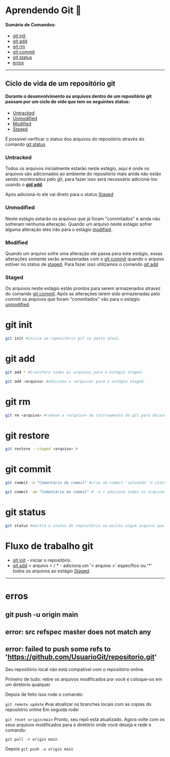 # Aprendendo Git :squid:

#### Sumário de Comandos:

- [git init](#git-init)
- [git add](#git-add[)
- [git rm](#git-rm)
- [git commit](#git-commit)
- [git status](#git-status)
- [erros](#erros)

<hr>

## Ciclo de vida de um repositório git

#### Durante o desenvolvimento os arquivos dentro de um repositório git  passam por um ciclo de vide que tem os seguintes status:

- [Untracked](#untracked)
- [Unmodified](#unmodified)
- [Modified](#modified)
- [Staged](#staged)



É possível verificar o status dos arquivos do repositório através do comando [git status](#git-status)

### Untracked

Todos os arquivos inicialmente estarão neste estágio, aqui é onde os arquivos são adicionados ao ambiente do repositório mais anida não estão sendo monitorados pelo git, para fazer isso será necessário adicioná-los usando o **[gid add](#git-add)**.

Após adicioná-lo ele vai direto para o status [Staged](#staged)

### Unmodified

Neste estágio estarão os arquivos que já foram "commitados" e ainda não sofreram nenhuma alteração. Quando um arquivo neste estágio sofrer alguma alteração eles irão para o estágio [modified](#modified).

### Modified

Quando um arquivo sofre uma alteração ele passa para este estágio, essas alterações somente serão armazenadas com o [git commit](#git-commit) quando o arquivo estiver  no status de [staged](#staged). Para fazer isso utilizamos o comando [git add](#git-add)

### Staged

Os arquivos neste estágio estão prontos para serem armazenados atravez do comando [git commit](#git-commit). Após as alterações terem sido armazenadas pelo commit os arquivos que foram "commitados" vão para o estágio [unmodified](#unmodified).

# git init

```bash
git init #inicia um repositório git na pasta atual.
```

# git add

```bash
git add * #transfere todos os arquivos para o estágio staged.
```

```bash
git add <arquivo> #adiciona o <arquivo> para o estágio staged.
```

# git rm

```bash
git rm <arquivo> #remove o <arquivo> do rastreamento do git para deixar de gerenciar mudancas e incluir em commits.
```

# git restore

```bash
git restore --staged <arquivo> #
```

# git commit

```bash
git commit -m "Comentário do commit" #cria um commit 'salvando' o status do projeto. -m > especifica a mensagem, uma breve descrição das modificações, para fazer o commit é necessário que o arquivo ou os arquivos estejam no estágio staged, e para fazer isso é necessário usar o comando: git add <arquivo> ou git add *.

git commit -am "Comentário do commit" # -a > adiciona todos os arquivos ao commit, -m > especifica a mensagem, uma breve descrição das modificações, -am > torna mais rápido o commit pois já engloba o comando: gitt add -a.
```

# git status

```bash
git status #mostra o status do repositório se existe algum arquivo que não está sendo rastreado, arquivos modificados, deletados, mostra de maneira geral o status de todo o repositório.
```





# Fluxo de trabalho git

- [git init](#git-init) - iniciar o repositório.
- [git add](#git-add) < arquivo > / * - adiciona um '< arquivo >' específico ou '*' todos os arquivos ao estágio [Staged](#staged).

<hr>


# erros

## git push -u origin main
## error: src refspec master does not match any
## error: failed to push some refs to 'https://github.com/UsuarioGit/repositorio.git'

Seu repositório local não está compatível com o repositório online.

Primeiro de tudo: retire os arquivos modificados por você e coloque-os em um diretório qualquer.

Depois de feito isso rode o comando:

```git remote update``` #vai atualizar os branches locais com as copias do repositório online
Em seguida rode:

```git reset origin/main```
Pronto, seu repô está atualizado. Agora volte com os seus arquivos modificados para o diretório onde você deseja e rede o comando:

```git pull -r origin main```

Depois ```git push -u origin main```

